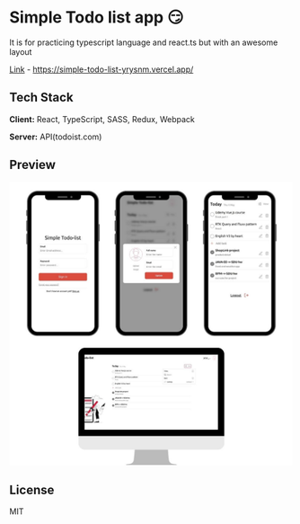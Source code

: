 # Simple Todo list app 😏

It is for practicing typescript language and react.ts but with an awesome layout

[Link] - https://simple-todo-list-yrysnm.vercel.app/

## Tech Stack

**Client:** React, TypeScript, SASS, Redux, Webpack

**Server:** API(todoist.com)

## Preview
![alt text](https://github.com/yrysNM/todo-list/blob/main/public/2.jpg?raw=true)

## License

MIT

[//]: # "These are reference links used in the body of this note and get stripped out when the markdown processor does its job. There is no need to format nicely because it shouldn't be seen. Thanks SO - http://stackoverflow.com/questions/4823468/store-comments-in-markdown-syntax"
[link]: https://simple-todo-list-yrysnm.vercel.app/

